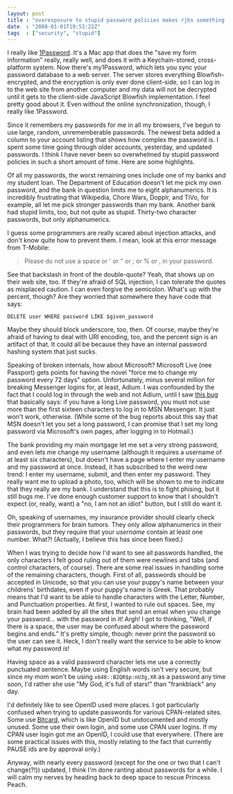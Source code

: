 ```yaml
---
layout: post
title : "overexposure to stupid password policies makes rjbs something something"
date  : "2008-01-01T19:53:22Z"
tags  : ["security", "stupid"]
---
```

I really like [1Password](http://1password.com/).  It's a Mac app that does the
"save my form information" really, really well, and does it with a
Keychain-stored, cross-platform system.  Now there's my1Password, which lets
you sync your password database to a web server.  The server stores everything
Blowfish-encrypted, and the encryption is only ever done client-side, so I can
log in to the web site from another computer and my data will not be decrypted
until it gets to the client-side JavaScript Blowfish implementation.  I feel
pretty good about it.  Even without the online synchronization, though, I
really like 1Password.

Since it remembers my passwords for me in all my browsers, I've begun to use
large, random, unrememberable passwords.  The newest beta added a column to
your account listing that shows how complex the password is.  I spent some time
going through older accounts, yesterday, and updated passwords.  I think I have
never been so overwhelmed by stupid password policies in such a short amount of
time.  Here are some highlights.

Of all my passwords, the worst remaining ones include one of my banks and my
student loan.  The Department of Education doesn't let me pick my own password,
and the bank in question limits me to eight alphanumerics.  It is incredibly
frustrating that Wikipedia, Chore Wars, Dopplr, and TiVo, for example, all let
me pick stronger passwords than my bank.  Another bank had stupid limits, too,
but not quite as stupid.  Thirty-two character passwords, but only
alphanumerics.

I guess some programmers are really scared about injection attacks, and don't
know quite how to prevent them.  I mean, look at this error message from
T-Mobile:

> Please do not use a space or ' or \" or ; or % or , in your password. 

See that backslash in front of the double-quote?  Yeah, that shows up on their
web site, too.  If they're afraid of SQL injection, I can tolerate the quotes
as misplaced caution.  I can even forgive the semicolon.  What's up with the
percent, though?  Are they worried that somewhere they have code that says:

    DELETE user WHERE password LIKE $given_password

Maybe they should block underscore, too, then.  Of course, maybe they're afraid
of having to deal with URI encoding, too, and the percent sign is an artifact
of that.  It could all be because they have an internal password hashing system
that just sucks.

Speaking of broken internals, how about Microsoft?  Microsoft Live (nee
Passport) gets points for having the novel "force me to change my password
every 72 days" option.  Unfortunately, minus several million for breaking
Messenger logins for, at least, Adium.  I was confounded by the fact that I
could log in through the web and not Adium, until I saw [this
bug](http://trac.adiumx.com/ticket/8252) that basically says: if you have a
long Live password, you must not use more than the first sixteen characters to
log in to MSN Messenger.  It just won't work, otherwise.  (While some of the
bug reports about this say that MSN doesn't let you set a long password, I can
promise that I set my long password via Microsoft's own pages, after logging in
to Hotmail.)

The bank providing my main mortgage let me set a very strong password, and even
lets me change my username (although it requires a username of at least six
characters), but doesn't have a page where I enter my username and my password
at once.  Instead, it has subscribed to the weird new trend: I enter my
username, submit, and then enter my password.  They really want me to upload a
photo, too, which will be shown to me to indicate that they really are my bank.
I understand that this is to fight phising, but it still bugs me.  I've done
enough customer support to know that I shouldn't expect (or, really, want) a
"no, I am not an idiot" button, but I still do want it.

Oh, speaking of usernames, my insurance provider should clearly check their
programmers for brain tumors.  They only allow alphanumerics in their
passwords, but they require that your *username* contain at least one number.
What?!  (Actually, I believe this has since been fixed.)

When I was trying to decide how I'd want to see all passwords handled, the only
characters I felt good ruling out of them were newlines and tabs (and control
characters, of course).  There are some real issues in handling some of the
remaining characters, though.  First of all, passwords should be accepted in
Unicode, so that you can use your puppy's name between your childrens'
birthdates, even if your puppy's name is Greek.  That probably means that I'd
want to be able to handle characters with the Letter, Number, and Punctuation
properties.  At first, I wanted to rule out spaces.  See, my brain had been
addled by all the sites that send an email when you change your password...
with the password in it!  Argh!  I got to thinking, "Well, if there is a space,
the user may be confused about where the password begins and ends."  It's
pretty simple, though: never print the password so the user can see it.  Heck,
I don't really want the service to be able to know what my password *is*!

Having space as a valid password character lets me use a correctly punctuated
sentence.  Maybe using English words isn't very secure, but since my mom won't
be using `x648::B2QR$p:nU3g,XR` as a password any time soon, I'd rather she use
"My God, it's full of stars!" than "frankblack" any day.

I'd definitely like to see OpenID used more places.  I got particularly
confused when trying to update passwords for various CPAN-related sites.  Some
use [Bitcard](https://www.bitcard.org/), which is like OpenID but undocumented
and mostly unused.  Some use their own login, and some use CPAN user logins.
If my CPAN user login got me an OpenID, I could use that everywhere.  (There
are some practical issues with this, mostly relating to the fact that currently
PAUSE ids are by approval only.)

Anyway, with nearly every password (except for the one or two that I can't
change(?!)) updated, I think I'm done ranting about passwords for a while.  I
will calm my nerves by heading back to deep space to rescue Princess Peach.

